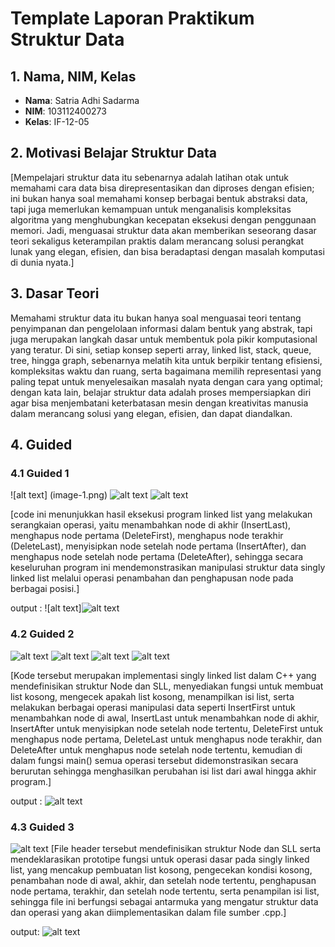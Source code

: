 # Template Laporan Praktikum Struktur Data

## 1. Nama, NIM, Kelas
- **Nama**: Satria Adhi Sadarma
- **NIM**: 103112400273
- **Kelas**: IF-12-05

## 2. Motivasi Belajar Struktur Data
[Mempelajari struktur data itu sebenarnya adalah latihan otak untuk memahami cara data bisa direpresentasikan dan diproses dengan efisien; ini bukan hanya soal memahami konsep berbagai bentuk abstraksi data, tapi juga memerlukan kemampuan untuk menganalisis kompleksitas algoritma yang menghubungkan kecepatan eksekusi dengan penggunaan memori. Jadi, menguasai struktur data akan memberikan seseorang dasar teori sekaligus keterampilan praktis dalam merancang solusi perangkat lunak yang elegan, efisien, dan bisa beradaptasi dengan masalah komputasi di dunia nyata.]

## 3. Dasar Teori
Memahami struktur data itu bukan hanya soal menguasai teori tentang penyimpanan dan pengelolaan informasi dalam bentuk yang abstrak, tapi juga merupakan langkah dasar untuk membentuk pola pikir komputasional yang teratur. Di sini, setiap konsep seperti array, linked list, stack, queue, tree, hingga graph, sebenarnya melatih kita untuk berpikir tentang efisiensi, kompleksitas waktu dan ruang, serta bagaimana memilih representasi yang paling tepat untuk menyelesaikan masalah nyata dengan cara yang optimal; dengan kata lain, belajar struktur data adalah proses mempersiapkan diri agar bisa menjembatani keterbatasan mesin dengan kreativitas manusia dalam merancang solusi yang elegan, efisien, dan dapat diandalkan.

## 4. Guided
### 4.1 Guided 1
![alt text] (image-1.png)
![alt text](image-2.png)
![alt text](image-3.png)


[code ini menunjukkan hasil eksekusi program linked list yang melakukan serangkaian operasi, yaitu menambahkan node di akhir (InsertLast), menghapus node pertama (DeleteFirst), menghapus node terakhir (DeleteLast), menyisipkan node setelah node pertama (InsertAfter), dan menghapus node setelah node pertama (DeleteAfter), sehingga secara keseluruhan program ini mendemonstrasikan manipulasi struktur data singly linked list melalui operasi penambahan dan penghapusan node pada berbagai posisi.]

output :
![alt text]![alt text](image.png)

### 4.2 Guided 2
![alt text](image-4.png)
![alt text](image-5.png)
![alt text](image-6.png)
![alt text](image-7.png)

[Kode tersebut merupakan implementasi singly linked list dalam C++ yang mendefinisikan struktur Node dan SLL, menyediakan fungsi untuk membuat list kosong, mengecek apakah list kosong, menampilkan isi list, serta melakukan berbagai operasi manipulasi data seperti InsertFirst untuk menambahkan node di awal, InsertLast untuk menambahkan node di akhir, InsertAfter untuk menyisipkan node setelah node tertentu, DeleteFirst untuk menghapus node pertama, DeleteLast untuk menghapus node terakhir, dan DeleteAfter untuk menghapus node setelah node tertentu, kemudian di dalam fungsi main() semua operasi tersebut didemonstrasikan secara berurutan sehingga menghasilkan perubahan isi list dari awal hingga akhir program.]

output :
![alt text](image-8.png)


### 4.3 Guided 3
![alt text](image-9.png)
[File header tersebut mendefinisikan struktur Node dan SLL serta mendeklarasikan prototipe fungsi untuk operasi dasar pada singly linked list, yang mencakup pembuatan list kosong, pengecekan kondisi kosong, penambahan node di awal, akhir, dan setelah node tertentu, penghapusan node pertama, terakhir, dan setelah node tertentu, serta penampilan isi list, sehingga file ini berfungsi sebagai antarmuka yang mengatur struktur data dan operasi yang akan diimplementasikan dalam file sumber .cpp.]

output:
![alt text](image-10.png)



